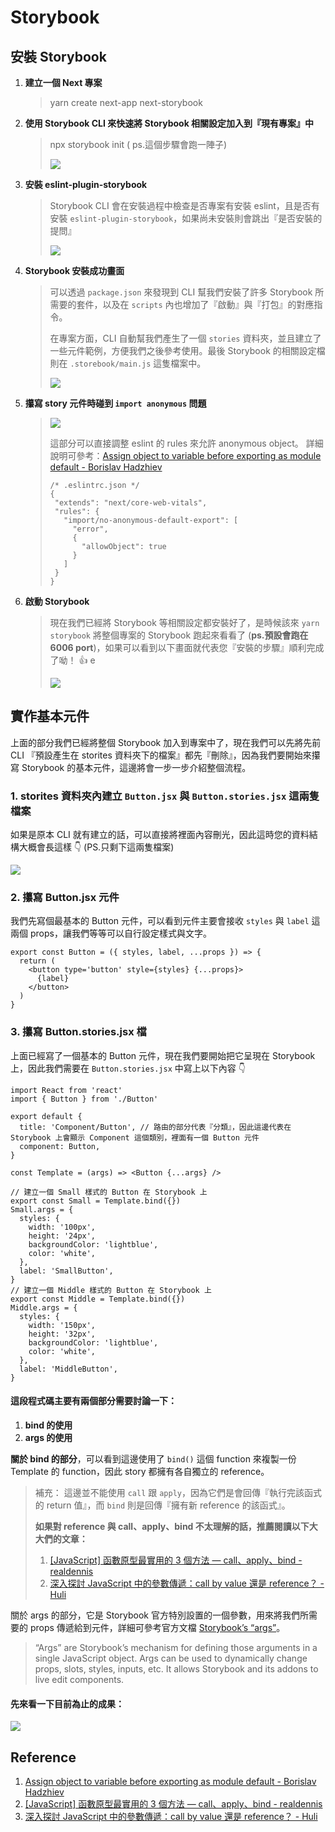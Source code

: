 # Storybook

## 安裝 Storybook

1. **建立一個 Next 專案**

   > yarn create next-app next-storybook

2. **使用 Storybook CLI 來快速將 Storybook 相關設定加入到『現有專案』中**

   > npx storybook init ( ps.這個步驟會跑一陣子)
   >
   > ![](https://i.imgur.com/u0js3a3.png)

3. **安裝 eslint-plugin-storybook**

   > Storybook CLI 會在安裝過程中檢查是否專案有安裝 eslint，且是否有安裝 `eslint-plugin-storybook`，如果尚未安裝則會跳出『是否安裝的提問』
   >
   > ![](https://i.imgur.com/WfqajOf.png)

4. **Storybook 安裝成功畫面**

   > 可以透過 `package.json` 來發現到 CLI 幫我們安裝了許多 Storybook 所需要的套件，以及在 `scripts` 內也增加了『啟動』與『打包』的對應指令。
   >
   > 在專案方面，CLI 自動幫我們產生了一個 `stories` 資料夾，並且建立了一些元件範例，方便我們之後參考使用。最後 Storybook 的相關設定檔則在 `.storebook/main.js` 這隻檔案中。
   >
   > ![](https://i.imgur.com/Q6jzlbW.png)

5. **攥寫 story 元件時碰到 `import anonymous` 問題**

   > ![](https://i.imgur.com/zynTAYF.png)
   >
   > 這部分可以直接調整 eslint 的 rules 來允許 anonymous object。
   > 詳細說明可參考：[Assign object to variable before exporting as module default - Borislav Hadzhiev](https://bobbyhadz.com/blog/react-assign-object-to-variable-before-exporting-as-module)
   >
   > ```javascript=
   > /* .eslintrc.json */
   > {
   >  "extends": "next/core-web-vitals",
   >  "rules": {
   >    "import/no-anonymous-default-export": [
   >      "error",
   >      {
   >        "allowObject": true
   >      }
   >    ]
   >  }
   > }
   > ```

6. **啟動 Storybook**
   > 現在我們已經將 Storybook 等相關設定都安裝好了，是時候該來 `yarn storybook` 將整個專案的 Storybook 跑起來看看了 (**ps.預設會跑在 6006 port**)，如果可以看到以下畫面就代表您『安裝的步驟』順利完成了呦！ :+1: e
   >
   > ![](https://i.imgur.com/7u7YbJx.gif)

## 實作基本元件

上面的部分我們已經將整個 Storybook 加入到專案中了，現在我們可以先將先前 CLI 『預設產生在 storites 資料夾下的檔案』都先『刪除』，因為我們要開始來攥寫 Storybook 的基本元件，這邊將會一步一步介紹整個流程。

### 1. storites 資料夾內建立 `Button.jsx` 與 `Button.stories.jsx` 這兩隻檔案

如果是原本 CLI 就有建立的話，可以直接將裡面內容刪光，因此這時您的資料結構大概會長這樣 :point_down: (PS.只剩下這兩隻檔案)

![](https://i.imgur.com/yJp1P0Y.png)

### 2. 攥寫 Button.jsx 元件

我們先寫個最基本的 Button 元件，可以看到元件主要會接收 `styles` 與 `label` 這兩個 props，讓我們等等可以自行設定樣式與文字。

```jsx=
export const Button = ({ styles, label, ...props }) => {
  return (
    <button type='button' style={styles} {...props}>
      {label}
    </button>
  )
}
```

### 3. 攥寫 Button.stories.jsx 檔

上面已經寫了一個基本的 Button 元件，現在我們要開始把它呈現在 Storybook 上，因此我們需要在 `Button.stories.jsx` 中寫上以下內容 :point_down:

```jsx=
import React from 'react'
import { Button } from './Button'

export default {
  title: 'Component/Button', // 路由的部分代表『分類』，因此這邊代表在 Storybook 上會顯示 Component 這個類別，裡面有一個 Button 元件
  component: Button,
}

const Template = (args) => <Button {...args} />

// 建立一個 Small 樣式的 Button 在 Storybook 上
export const Small = Template.bind({})
Small.args = {
  styles: {
    width: '100px',
    height: '24px',
    backgroundColor: 'lightblue',
    color: 'white',
  },
  label: 'SmallButton',
}
// 建立一個 Middle 樣式的 Button 在 Storybook 上
export const Middle = Template.bind({})
Middle.args = {
  styles: {
    width: '150px',
    height: '32px',
    backgroundColor: 'lightblue',
    color: 'white',
  },
  label: 'MiddleButton',
}
```

#### 這段程式碼主要有兩個部分需要討論一下：

1. **bind 的使用**
2. **args 的使用**

**關於 bind 的部分**，可以看到這邊使用了 `bind()` 這個 function 來複製一份 Template 的 function，因此 story 都擁有各自獨立的 reference。

> 補充：
> 這邊並不能使用 `call` 跟 `apply`，因為它們是會回傳『執行完該函式的 return 值』，而 `bind` 則是回傳『擁有新 reference 的該函式』。
>
> **如果對 reference 與 call、apply、bind 不太理解的話，推薦閱讀以下大大們的文章：**
>
> 1. [[JavaScript] 函數原型最實用的 3 個方法 — call、apply、bind - realdennis](https://realdennis.medium.com/javascript-%E8%81%8A%E8%81%8Acall-apply-bind%E7%9A%84%E5%B7%AE%E7%95%B0%E8%88%87%E7%9B%B8%E4%BC%BC%E4%B9%8B%E8%99%95-2f82a4b4dd66)
> 2. [深入探討 JavaScript 中的參數傳遞：call by value 還是 reference？ - Huli](https://blog.huli.tw/2018/06/23/javascript-call-by-value-or-reference/)

關於 args 的部分，它是 Storybook 官方特別設置的一個參數，用來將我們所需要的 props 傳遞給到元件，詳細可參考官方文檔 [Storybook’s “args”](https://storybook.js.org/docs/react/writing-stories/args)。

> “Args” are Storybook’s mechanism for defining those arguments in a single JavaScript object. Args can be used to dynamically change props, slots, styles, inputs, etc. It allows Storybook and its addons to live edit components.

#### 先來看一下目前為止的成果：

![](https://i.imgur.com/KtA8ssz.gif)

## Reference

1. [Assign object to variable before exporting as module default - Borislav Hadzhiev](https://bobbyhadz.com/blog/react-assign-object-to-variable-before-exporting-as-module)
2. [[JavaScript] 函數原型最實用的 3 個方法 — call、apply、bind - realdennis](https://realdennis.medium.com/javascript-%E8%81%8A%E8%81%8Acall-apply-bind%E7%9A%84%E5%B7%AE%E7%95%B0%E8%88%87%E7%9B%B8%E4%BC%BC%E4%B9%8B%E8%99%95-2f82a4b4dd66)
3. [深入探討 JavaScript 中的參數傳遞：call by value 還是 reference？ - Huli](https://blog.huli.tw/2018/06/23/javascript-call-by-value-or-reference/)
